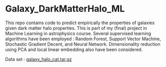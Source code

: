 # Galaxy_DarkMatterHalo_ML
This repo contains code to predict empirically the properties of galaxies given dark matter halo properties. This is part of my (final) project in Machine Learning in astrophysics course. Several supervised learning algorithms have been employed : Random Forest, Support Vector Machine, Stochastic Gradient Decent, and Neural Network. Dimensionality reduction using PCA and local linear embedding also have been considered. 

Data set : [galaxy_halo_cat.tar.gz](http://www.usm.lmu.de/people/moster/Teaching/ML2018/data/galaxy_halo_cat.tar.gz)



